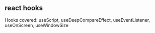 ## react hooks
Hooks covered: useScript, useDeepCompareEffect, useEventListener, useOnScreen, useWindowSize
